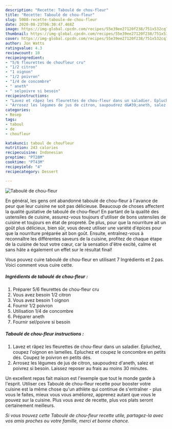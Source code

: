 ```yaml
---
description: "Recette: Taboulé de chou-fleur"
title: "Recette: Taboulé de chou-fleur"
slug: 5008-recette-taboule-de-chou-fleur
date: 2020-08-23T06:30:47.468Z
image: https://img-global.cpcdn.com/recipes/55e39ee27120f238/751x532cq70/taboule-de-chou-fleur-photo-principale-de-la-recette.jpg
thumbnail: https://img-global.cpcdn.com/recipes/55e39ee27120f238/751x532cq70/taboule-de-chou-fleur-photo-principale-de-la-recette.jpg
cover: https://img-global.cpcdn.com/recipes/55e39ee27120f238/751x532cq70/taboule-de-chou-fleur-photo-principale-de-la-recette.jpg
author: Jon Watts
ratingvalue: 4.3
reviewcount: 10
recipeingredient:
- "5/6 fleurettes de choufleur cru"
- "1/2 citron"
- "1 oignon"
- "1/2 poivron"
- "1/4 de concombre"
- " aneth"
- " selpoivre si besoin"
recipeinstructions:
- "Lavez et râpez les fleurettes de chou-fleur dans un saladier. Epluchez, coupez l&#39;oignon en lamelles. Epluchez et coupez le concombre en petits dés. Coupez le poivron en petits dés."
- "Arrosez les légumes de jus de citron, saupoudrez d&#39;aneth, salez et poivrez si besoin. Laissez reposer au frais au moins 30 minutes."
categories:
- Resep
tags:
- taboul
- de
- choufleur

katakunci: taboul de choufleur 
nutrition: 243 calories
recipecuisine: Indonesian
preptime: "PT28M"
cooktime: "PT43M"
recipeyield: "4"
recipecategory: Dessert

---
```



![Taboulé de chou-fleur](https://img-global.cpcdn.com/recipes/55e39ee27120f238/751x532cq70/taboule-de-chou-fleur-photo-principale-de-la-recette.jpg)

En général, les gens ont abandonné taboulé de chou-fleur à l'avance de peur que leur cuisine ne soit pas délicieuse. Beaucoup de choses affectent la qualité gustative de taboulé de chou-fleur! En partant de la qualité des ustensiles de cuisine, assurez-vous toujours d'utiliser de bons ustensiles de cuisine et toujours en état de propreté. De plus, pour que la nourriture ait un goût plus délicieux, bien sûr, vous devez utiliser une variété d'épices pour que la nourriture préparée ait bon goût. Ensuite, entraînez-vous à reconnaître les différentes saveurs de la cuisine, profitez de chaque étape de la cuisine de tout votre cœur, car la sensation d'être excité, calme et sans hâte a également un effet sur le résultat final!

<!--inarticleads1-->

Vous pouvez cuire taboulé de chou-fleur en utilisant 7 Ingrédients et 2 pas. Voici comment vous cuire cette.

##### Ingrédients de taboulé de chou-fleur :

1. Préparer 5/6 fleurettes de chou-fleur cru
1. Vous avez besoin 1/2 citron
1. Vous avez besoin 1 oignon
1. Fournir 1/2 poivron
1. Utilisation 1/4 de concombre
1. Préparer  aneth
1. Fournir  sel/poivre si besoin




<!--inarticleads2-->

##### Taboulé de chou-fleur instructions :

1. Lavez et râpez les fleurettes de chou-fleur dans un saladier. Epluchez, coupez l&#39;oignon en lamelles. Epluchez et coupez le concombre en petits dés. Coupez le poivron en petits dés.
1. Arrosez les légumes de jus de citron, saupoudrez d&#39;aneth, salez et poivrez si besoin. Laissez reposer au frais au moins 30 minutes.




<!--inarticleads1-->

<p>
Un excellent repas fait maison est l'exemple que tout le monde garde à l'esprit. Utiliser ces Taboulé de chou-fleur recette pour booster votre cuisine est la même chose qu'un athlète qui continue de s'entraîner - plus vous le faites, mieux vous vous améliorez, apprenez autant que vous le pouvez sur la cuisine. Plus vous avez de recette, plus vos plats seront certainement meilleurs.
</p>

<p>
<i>Si vous trouvez cette Taboulé de chou-fleur recette utile, partagez-la avec vos amis proches ou votre famille, merci et bonne chance.</i>
</p>
